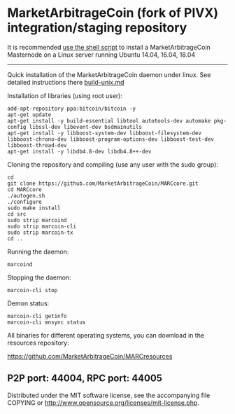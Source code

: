 MarketArbitrageCoin (fork of PIVX) integration/staging repository
======================================


It is recommended [use the shell script](https://github.com/MarketArbitrageCoin/MARCresources/blob/master/marcoin-mn.sh) to install a MarketArbitrageCoin Masternode on a Linux server running Ubuntu 14.04, 16.04, 18.04

***

Quick installation of the MarketArbitrageCoin daemon under linux. See detailed instructions there [build-unix.md](build-unix.md)

Installation of libraries (using root user):

    add-apt-repository ppa:bitcoin/bitcoin -y
    apt-get update
    apt-get install -y build-essential libtool autotools-dev automake pkg-config libssl-dev libevent-dev bsdmainutils
    apt-get install -y libboost-system-dev libboost-filesystem-dev libboost-chrono-dev libboost-program-options-dev libboost-test-dev libboost-thread-dev
    apt-get install -y libdb4.8-dev libdb4.8++-dev

Cloning the repository and compiling (use any user with the sudo group):

    cd
    git clone https://github.com/MarketArbitrageCoin/MARCcore.git
    cd MARCcore
    ./autogen.sh
    ./configure
    sudo make install
    cd src
    sudo strip marcoind
    sudo strip marcoin-cli
    sudo strip marcoin-tx
    cd ..

Running the daemon:

    marcoind 

Stopping the daemon:

    marcoin-cli stop

Demon status:

    marcoin-cli getinfo
    marcoin-cli mnsync status

All binaries for different operating systems, you can download in the resources repository:

https://github.com/MarketArbitrageCoin/MARCresources

P2P port: 44004, RPC port: 44005
-
Distributed under the MIT software license, see the accompanying file COPYING or http://www.opensource.org/licenses/mit-license.php.
